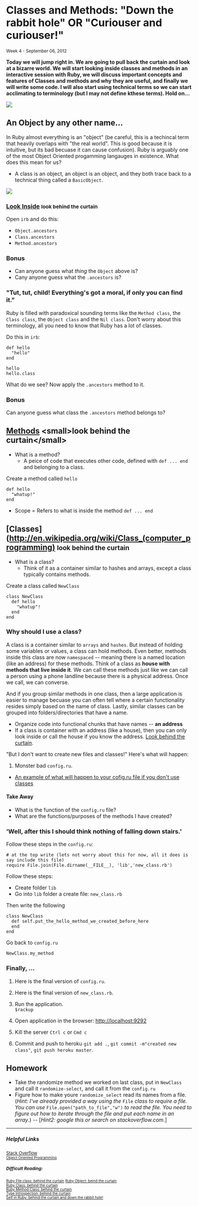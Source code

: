 <h1>Classes and Methods: "Down the rabbit hole" OR "Curiouser and curiouser!"</h1>
<small class="article-source">
  Week 4 - September 06, 2012
</small>

**Today we will jump right in. We are going to pull back the curtain and look at a bizarre world. We will start looking inside classes and methods in an interactive session with Ruby, we will discuss important concepts and features of Classes and methods and why they are useful, and finally we will write some code. I will also start using technical terms so we can start acclimating to terminology (but I may not define kthese terms). Hold on...**

![](/img/alice.jpg)


## An Object by any other name...
In Ruby almost everything is an "object" (be careful, this is a techincal term that heavily overlaps with "the real world". This is good because it is intuitive, but its bad becuase it can cause confusion). Ruby is arguably one of the most Object Oriented progamming langauges in existence. What does this mean for us?

* A class is an object, an object is an object, and they both trace back to a technical thing called a `BasicObject`.

![](/img/class.gif)


### [Look Inside](http://en.wikipedia.org/wiki/Type_introspection) <small>look behind the curtain</small>
Open `irb` and do this:

* `Object.ancestors`
* `Class.ancestors`
* `Method.ancestors`


### Bonus
* Can anyone guess what _thing_ the `Object` above is?
* Cany anyone guess what the `.ancestors` is?

### "Tut, tut, child! Everything's got a moral, if only you can find it."
Ruby is filled with paradoxical sounding terms like the `Method class`, the `Class class`, the `Object class` and the `Nil class`. Don't worry about this terminology, all you need to know that Ruby has a lot of classes.

Do this in `irb`:

    def hello
      "hello"
    end

    hello
    hello.class

What do we see? Now apply the `.ancestors` method to it.

### Bonus
Can anyone guess what class the `.ancestors` method belongs to?

## [Methods](http://en.wikipedia.org/wiki/Method_(computer_science)) <small>look behind the curtain</small>

* What is a method?
  * A peice of code that executes other code, defined with `def ... end` and belonging to a class.

Create a method called `hello`

    def hello
      "whatup!"
    end

* Scope = Refers to what is inside the method `def ... end`

## [Classes](http://en.wikipedia.org/wiki/Class_(computer_programming) <small>look behind the curtain</small>

* What is a class?
  * Think of it as a container similar to hashes and arrays, except a class typically contains methods.

Create a class called `NewClass`

    class NewClass
      def hello
        "whatup"!
      end
    end


### Why should I use a class?
A class is a container similar to `arrays` and `hashes`. But instead of holding some variables or values, a class can hold methods. Even better, methods inside this class are now `namespaced` -- meaning there is a named location (like an address) for these methods. Think of a class as **house with methods that live inside it**. We can call these methods just like we can call a person using a phone landline because there is a physical address. Once we call, we can converse.

And if you group similar methods in one class, then a large application is easier to manage becuase you can often tell where a certain functionality resides simply based on the name of class. Lastly, similar classes can be grouped into folders/directories that have a name.

* Organize code into functional chunks that have names -- **an address**
* If a class is container with an address (like a house), then you can only look inside or call the house if you know the address. [Look behind the curtain](http://en.wikipedia.org/wiki/Encapsulation_(object-oriented_programming)).


"But I don't want to create new files and classes!" Here's what will happen:

1. Monster bad `config.ru`.
  * [An example of what will happen to your cofig.ru file if you don't use classes]("https://gist.github.com/3658518")

#### Take Away
* What is the function of the `config.ru` file?
* What are the functions/purposes of the methods I have created?


### 'Well, after this I should think nothing of falling down stairs.'
Follow these steps in the `config.ru`:

    # at the top write (lets not worry about this for now, all it does is say include this file)
    require File.join(File.dirname(__FILE__), 'lib','new_class.rb')


Follow these steps:

* Create folder `lib`
* Go into `lib` folder a create file: `new_class.rb`

Then write the following

    class NewClass
      def self.put_the_hello_method_we_created_before_here
      end
    end


Go back to `config.ru`

    NewClass.my_method


### Finally, ...
1. Here is the final version of `config.ru`.
   <script src="https://gist.github.com/3658170.js?file=config.ru"></script>

1. Here is the final version of `new_class.rb`.
   <script src="https://gist.github.com/3658159.js?file=new_class.rb"></script>

1. Run the application.<br />
   `$rackup`

1. Open application in the browser: [http://localhost:9292](http://localhost:9292)

1. Kill the server `Ctrl c` or `Cmd c`

1. Commit and push to heroku `git add .`, `git commit -m"created new class"`, `git push heroku master`.


## Homework

* Take the randomize method we worked on last class, put in `NewClass` and call it `randomize-select`, and call it from the `config.ru`
* Figure how to make youre `randomize_select` read its names from a file. (_Hint: I've already provided a way using the_ `File` _class to require a file. You can use_ `File.open("path_to_file","w")` _to read the file. You need to figure out how to iterate through the file and put each name in an array_.) -- [_Hint2: google this or search on stackoverflow.com_.]

---

##### Helpful Links

<small>[Stack Overflow](hhttp://stackoverflow.com/questions/tagged/ruby</small)<br/>
<small>[Object Oriented Programming](http://en.wikipedia.org/wiki/Object-oriented_programming)</small><br/>

##### Difficult Reading:
<small>[Ruby File class: behind the curtain](http://www.ruby-doc.org/core-1.9.3/File.html)</small>
<small>[Ruby Object: beind the curtain](http://ruby-doc.org/core-1.9.3/Object.html)</small><br/>
<small>[Ruby Class: behind the curtain](http://www.ruby-doc.org/core-1.9.3/Class.html)</small><br/>
<small>[Ruby Method Class: behind the curtain](http://www.ruby-doc.org/core-1.9.3/Method.html)</small><br/>
<small>[Type Introspection: behind the curtain](http://en.wikipedia.org/wiki/Type_introspection)</small><br/>
<small>[Self in Ruby: behind the curtain and down the rabbit hole!](http://yehudakatz.com/2009/11/15/metaprogramming-in-ruby-its-all-about-the-self/)</small><br/>
